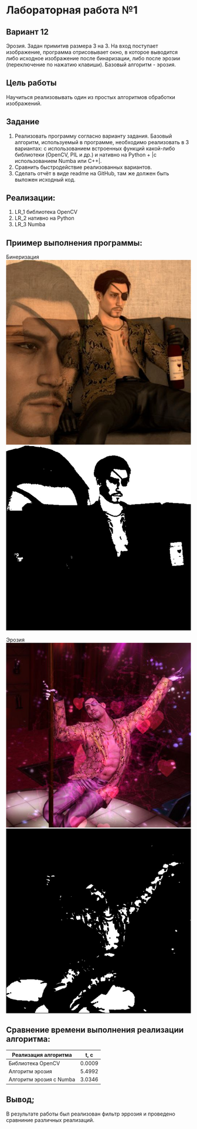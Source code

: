 # Лабораторная работа №1

## Вариант 12
Эрозия. Задан примитив размера 3 на 3. На вход поступает изображение,
программа отрисовывает окно, в которое выводится либо исходное
изображение после бинаризации, либо после эрозии (переключение по
нажатию клавиши). Базовый алгоритм - эрозия.

## Цель работы
Научиться реализовывать один из простых алгоритмов обработки
изображений.

## Задание
  1. Реализовать программу согласно варианту задания. Базовый алгоритм, используемый в программе, необходимо реализовать в 3 вариантах: с использованием встроенных функций какой-либо библиотеки (OpenCV, PIL и др.) и нативно на Python + |с использованием Numba или C++|.
  2. Сравнить быстродействие реализованных вариантов.
  3. Сделать отчёт в виде readme на GitHub, там же должен быть выложен исходный код.

## Реализации:
  1. LR_1 библиотека OpenCV 
  2. LR_2 нативно на Python
  3. LR_3 Numba
 
## Приимер выполнения программы:
Бинеризация
![До](photo_1.jpg)
![После](res/2_result.jpg)

Эрозия
![До](photo_2.jpg)
![После](res/3_result.jpg)

 
## Сравнение времени выполнения реализации алгоритма:

| Реализация алгоритма   | t, с  | 
|------------------------|:-----:|
|Библиотека OpenCV       | 0.0009|  
|Алгоритм эрозия         | 5.4992| 
|Алгоритм эрозия с Numba | 3.0346| 

## Вывод;
В результате работы был реализован фильтр эррозия и проведено сравниние различных реализаций.

